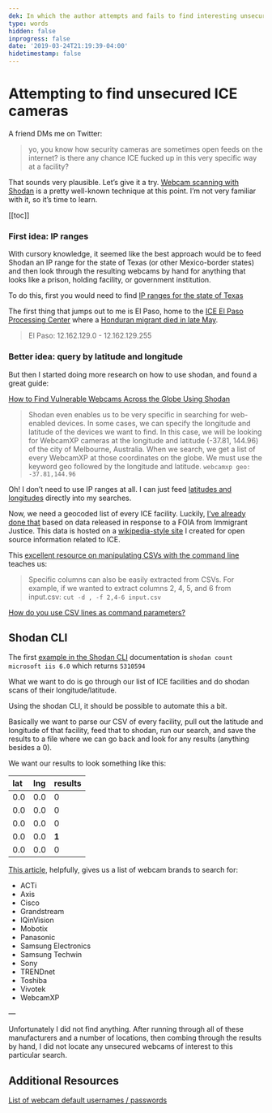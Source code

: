```yaml
---
dek: In which the author attempts and fails to find interesting unsecured webcams near known ICE facilities
type: words
hidden: false
inprogress: false
date: '2019-03-24T21:19:39-04:00'
hidetimestamp: false
---
```


# Attempting to find unsecured ICE cameras

A friend DMs me on Twitter:

> yo, you know how security cameras are sometimes open feeds on the internet?
> is there any chance ICE fucked up in this very specific way at a facility?

That sounds very plausible. Let’s give it a try. [Webcam scanning with Shodan](https://www.vice.com/en_us/article/59vm4x/tool-exposed-cameras-map-shodan-python-github) is a pretty well-known technique at this point. I’m not very familiar with it, so it’s time to learn.

[[toc]]

### First idea: IP ranges

With cursory knowledge, it seemed like the best approach would be to feed Shodan an IP range for the state of Texas (or other Mexico-border states) and then look through the resulting webcams by hand for anything that looks like a prison, holding facility, or government institution.

To do this, first you would need to find [IP ranges for the state of Texas](https://www.xmyip.com/ip-addresses/united--states/texas)

The first thing that jumps out to me is El Paso, home to the [ICE El Paso Processing Center](https://www.ice.gov/detention-facility/el-paso-processing-center) where a [Honduran migrant died in late May](https://www.nbcnews.com/news/latino/honduran-man-dies-ice-custody-texas-facility-n1025526).

> El Paso: 12.162.129.0 - 12.162.129.255

### Better idea: query by latitude and longitude

But then I started doing more research on how to use shodan, and found a great guide:

[How to Find Vulnerable Webcams Across the Globe Using Shodan](https://null-byte.wonderhowto.com/how-to/hack-like-pro-find-vulnerable-webcams-across-globe-using-shodan-0154830/)

> Shodan even enables us to be very specific in searching for web-enabled devices. In some cases, we can specify the longitude and latitude of the devices we want to find.
> In this case, we will be looking for WebcamXP cameras at the longitude and latitude (-37.81, 144.96) of the city of Melbourne, Australia. When we search, we get a list of every WebcamXP at those coordinates on the globe. We must use the keyword geo followed by the longitude and latitude.
> `webcamxp geo: -37.81,144.96`

Oh! I don’t need to use IP ranges at all. I can just feed [latitudes and longitudes](https://en.wikipedia.org/wiki/Geo-fence) directly into my searches.

Now, we need a geocoded list of every ICE facility. Luckily, [I’ve already done that](https://trackingice.com/wiki/List_of_holding_facilities) based on data released in response to a FOIA from Immigrant Justice. This data is hosted on a [wikipedia-style site](https://trackingice.com) I created for open source information related to ICE.

This [excellent resource on manipulating CSVs with the command line](https://bconnelly.net/posts/working_with_csvs_on_the_command_line/) teaches us:

> Specific columns can also be easily extracted from CSVs. For example, if we wanted to extract columns 2, 4, 5, and 6 from input.csv:
> `cut -d , -f 2,4-6 input.csv`

[How do you use CSV lines as command parameters?](https://unix.stackexchange.com/questions/41598/using-csv-line-as-command-parameters)

## Shodan CLI

The first [example in the Shodan CLI](https://cli.shodan.io/) documentation is `shodan count microsoft iis 6.0` which returns `5310594`

What we want to do is go through our list of ICE facilities and do shodan scans of their longitude/latitude.

Using the shodan CLI, it should be possible to automate this a bit.

Basically we want to parse our CSV of every facility, pull out the latitude and longitude of that facility, feed that to shodan, run our search, and save the results to a file where we can go back and look for any results (anything besides a 0).

We want our results to look something like this:

| lat | lng | results |
| :-- | :-- | :------ |
| 0.0 | 0.0 | 0       |
| 0.0 | 0.0 | 0       |
| 0.0 | 0.0 | 0       |
| 0.0 | 0.0 | **1**   |
| 0.0 | 0.0 | 0       |

[This article](https://null-byte.wonderhowto.com/how-to/hack-like-pro-find-vulnerable-webcams-across-globe-using-shodan-0154830/), helpfully, gives us a list of webcam brands to search for:

- ACTi
- Axis
- Cisco
- Grandstream
- IQinVision
- Mobotix
- Panasonic
- Samsung Electronics
- Samsung Techwin
- Sony
- TRENDnet
- Toshiba
- Vivotek
- WebcamXP

—

Unfortunately I did not find anything. After running through all of these manufacturers and a number of locations, then combing through the results by hand, I did not locate any unsecured webcams of interest to this particular search.

## Additional Resources

[List of webcam default usernames / passwords](https://www.a1securitycameras.com/technical-support/default-username-passwords-ip-addresses-for-surveillance-cameras/)
